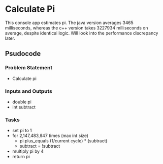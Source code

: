 # Calculate Pi

This console app estimates pi. The java version averages 3465 milliseconds, whereas the c++ version takes 3227934 milliseconds on average, despite identical logic. Will look into the performance discrepancy later.

## Psudocode

### Problem Statement
* Calculate pi

### Inputs and Outputs
* double pi
* int subtract

### Tasks
* set pi to 1
* for 2,147,483,647 times (max int size)
  * pi plus_equals (1/current cycle) * (subtract)
  * subtract = !subtract
* multiply pi by 4
* return pi
